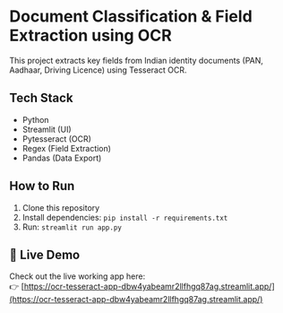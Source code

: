 # Document Classification & Field Extraction using OCR

This project extracts key fields from Indian identity documents (PAN, Aadhaar, Driving Licence) using Tesseract OCR.

## Tech Stack

- Python
- Streamlit (UI)
- Pytesseract (OCR)
- Regex (Field Extraction)
- Pandas (Data Export)

## How to Run

1. Clone this repository
2. Install dependencies: `pip install -r requirements.txt`
3. Run: `streamlit run app.py`

## 🔗 Live Demo

Check out the live working app here:  
👉 [https://ocr-tesseract-app-dbw4yabeamr2llfhgq87ag.streamlit.app/](https://ocr-tesseract-app-dbw4yabeamr2llfhgq87ag.streamlit.app/)
